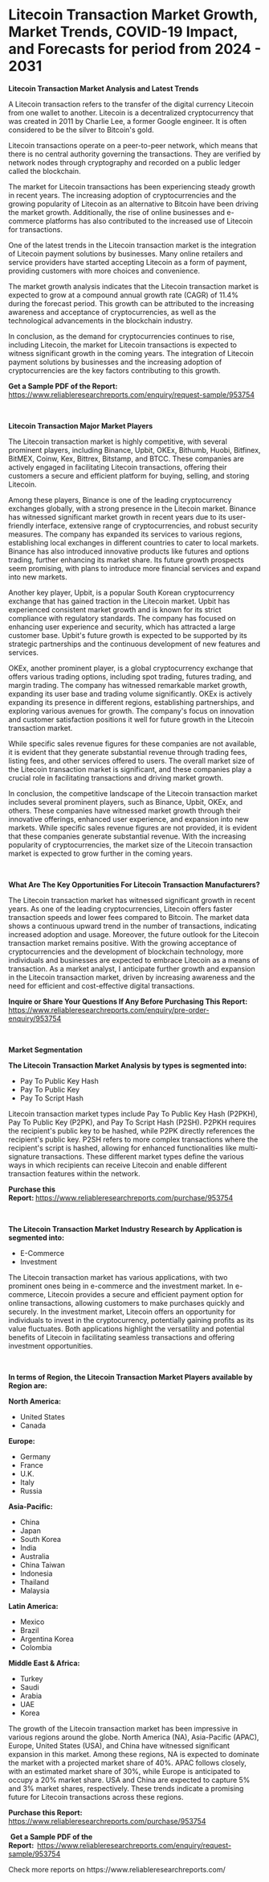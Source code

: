 <p><h1>Litecoin Transaction Market Growth, Market Trends, COVID-19 Impact, and Forecasts for period from 2024 - 2031</h1></p><p><strong>Litecoin Transaction Market Analysis and Latest Trends</strong></p>
<p><p>A Litecoin transaction refers to the transfer of the digital currency Litecoin from one wallet to another. Litecoin is a decentralized cryptocurrency that was created in 2011 by Charlie Lee, a former Google engineer. It is often considered to be the silver to Bitcoin's gold.</p><p>Litecoin transactions operate on a peer-to-peer network, which means that there is no central authority governing the transactions. They are verified by network nodes through cryptography and recorded on a public ledger called the blockchain.</p><p>The market for Litecoin transactions has been experiencing steady growth in recent years. The increasing adoption of cryptocurrencies and the growing popularity of Litecoin as an alternative to Bitcoin have been driving the market growth. Additionally, the rise of online businesses and e-commerce platforms has also contributed to the increased use of Litecoin for transactions.</p><p>One of the latest trends in the Litecoin transaction market is the integration of Litecoin payment solutions by businesses. Many online retailers and service providers have started accepting Litecoin as a form of payment, providing customers with more choices and convenience.</p><p>The market growth analysis indicates that the Litecoin transaction market is expected to grow at a compound annual growth rate (CAGR) of 11.4% during the forecast period. This growth can be attributed to the increasing awareness and acceptance of cryptocurrencies, as well as the technological advancements in the blockchain industry.</p><p>In conclusion, as the demand for cryptocurrencies continues to rise, including Litecoin, the market for Litecoin transactions is expected to witness significant growth in the coming years. The integration of Litecoin payment solutions by businesses and the increasing adoption of cryptocurrencies are the key factors contributing to this growth.</p></p>
<p><strong>Get a Sample PDF of the Report:&nbsp;</strong> <a href="https://www.reliableresearchreports.com/enquiry/request-sample/953754">https://www.reliableresearchreports.com/enquiry/request-sample/953754</a></p>
<p>&nbsp;</p>
<p><strong>Litecoin Transaction Major Market Players</strong></p>
<p><p>The Litecoin transaction market is highly competitive, with several prominent players, including Binance, Upbit, OKEx, Bithumb, Huobi, Bitfinex, BitMEX, Coinw, Kex, Bittrex, Bitstamp, and BTCC. These companies are actively engaged in facilitating Litecoin transactions, offering their customers a secure and efficient platform for buying, selling, and storing Litecoin.</p><p>Among these players, Binance is one of the leading cryptocurrency exchanges globally, with a strong presence in the Litecoin market. Binance has witnessed significant market growth in recent years due to its user-friendly interface, extensive range of cryptocurrencies, and robust security measures. The company has expanded its services to various regions, establishing local exchanges in different countries to cater to local markets. Binance has also introduced innovative products like futures and options trading, further enhancing its market share. Its future growth prospects seem promising, with plans to introduce more financial services and expand into new markets.</p><p>Another key player, Upbit, is a popular South Korean cryptocurrency exchange that has gained traction in the Litecoin market. Upbit has experienced consistent market growth and is known for its strict compliance with regulatory standards. The company has focused on enhancing user experience and security, which has attracted a large customer base. Upbit's future growth is expected to be supported by its strategic partnerships and the continuous development of new features and services.</p><p>OKEx, another prominent player, is a global cryptocurrency exchange that offers various trading options, including spot trading, futures trading, and margin trading. The company has witnessed remarkable market growth, expanding its user base and trading volume significantly. OKEx is actively expanding its presence in different regions, establishing partnerships, and exploring various avenues for growth. The company's focus on innovation and customer satisfaction positions it well for future growth in the Litecoin transaction market.</p><p>While specific sales revenue figures for these companies are not available, it is evident that they generate substantial revenue through trading fees, listing fees, and other services offered to users. The overall market size of the Litecoin transaction market is significant, and these companies play a crucial role in facilitating transactions and driving market growth.</p><p>In conclusion, the competitive landscape of the Litecoin transaction market includes several prominent players, such as Binance, Upbit, OKEx, and others. These companies have witnessed market growth through their innovative offerings, enhanced user experience, and expansion into new markets. While specific sales revenue figures are not provided, it is evident that these companies generate substantial revenue. With the increasing popularity of cryptocurrencies, the market size of the Litecoin transaction market is expected to grow further in the coming years.</p></p>
<p>&nbsp;</p>
<p><strong>What Are The Key Opportunities For Litecoin Transaction Manufacturers?</strong></p>
<p><p>The Litecoin transaction market has witnessed significant growth in recent years. As one of the leading cryptocurrencies, Litecoin offers faster transaction speeds and lower fees compared to Bitcoin. The market data shows a continuous upward trend in the number of transactions, indicating increased adoption and usage. Moreover, the future outlook for the Litecoin transaction market remains positive. With the growing acceptance of cryptocurrencies and the development of blockchain technology, more individuals and businesses are expected to embrace Litecoin as a means of transaction. As a market analyst, I anticipate further growth and expansion in the Litecoin transaction market, driven by increasing awareness and the need for efficient and cost-effective digital transactions.</p></p>
<p><strong>Inquire or Share Your Questions If Any Before Purchasing This Report:</strong> <a href="https://www.reliableresearchreports.com/enquiry/pre-order-enquiry/953754">https://www.reliableresearchreports.com/enquiry/pre-order-enquiry/953754</a></p>
<p>&nbsp;</p>
<p><strong>Market Segmentation</strong></p>
<p><strong>The Litecoin Transaction Market Analysis by types is segmented into:</strong></p>
<p><ul><li>Pay To Public Key Hash</li><li>Pay To Public Key</li><li>Pay To Script Hash</li></ul></p>
<p><p>Litecoin transaction market types include Pay To Public Key Hash (P2PKH), Pay To Public Key (P2PK), and Pay To Script Hash (P2SH). P2PKH requires the recipient's public key to be hashed, while P2PK directly references the recipient's public key. P2SH refers to more complex transactions where the recipient's script is hashed, allowing for enhanced functionalities like multi-signature transactions. These different market types define the various ways in which recipients can receive Litecoin and enable different transaction features within the network.</p></p>
<p><strong>Purchase this Report:&nbsp;</strong><a href="https://www.reliableresearchreports.com/purchase/953754">https://www.reliableresearchreports.com/purchase/953754</a></p>
<p>&nbsp;</p>
<p><strong>The Litecoin Transaction Market Industry Research by Application is segmented into:</strong></p>
<p><ul><li>E-Commerce</li><li>Investment</li></ul></p>
<p><p>The Litecoin transaction market has various applications, with two prominent ones being in e-commerce and the investment market. In e-commerce, Litecoin provides a secure and efficient payment option for online transactions, allowing customers to make purchases quickly and securely. In the investment market, Litecoin offers an opportunity for individuals to invest in the cryptocurrency, potentially gaining profits as its value fluctuates. Both applications highlight the versatility and potential benefits of Litecoin in facilitating seamless transactions and offering investment opportunities.</p></p>
<p>&nbsp;</p>
<p><strong>In terms of Region, the Litecoin Transaction Market Players available by Region are:</strong></p>
<p>
    <p> <strong> North America: </strong>
        <ul>
            <li>United States</li>
            <li>Canada</li>
        </ul>
        </p> 
    <p> <strong> Europe: </strong>
        <ul>
            <li>Germany</li>
            <li>France</li>
            <li>U.K.</li>
            <li>Italy</li>
            <li>Russia</li>
        </ul>
        </p> 
    <p> <strong> Asia-Pacific: </strong>
        <ul>
            <li>China</li>
            <li>Japan</li>
            <li>South Korea</li>
            <li>India</li>
            <li>Australia</li>
            <li>China Taiwan</li>
            <li>Indonesia</li>
            <li>Thailand</li>
            <li>Malaysia</li>
        </ul>
        </p> 
    <p> <strong> Latin America: </strong>
        <ul>
            <li>Mexico</li>
            <li>Brazil</li>
            <li>Argentina Korea</li>
            <li>Colombia</li>
        </ul>
        </p> 
    <p> <strong> Middle East & Africa: </strong>
        <ul>
            <li>Turkey</li>
            <li>Saudi</li>
            <li>Arabia</li>
            <li>UAE</li>
            <li>Korea</li>
        </ul>
    </p>
    </p>
<p><p>The growth of the Litecoin transaction market has been impressive in various regions around the globe. North America (NA), Asia-Pacific (APAC), Europe, United States (USA), and China have witnessed significant expansion in this market. Among these regions, NA is expected to dominate the market with a projected market share of 40%. APAC follows closely, with an estimated market share of 30%, while Europe is anticipated to occupy a 20% market share. USA and China are expected to capture 5% and 3% market shares, respectively. These trends indicate a promising future for Litecoin transactions across these regions.</p></p>
<p><strong>Purchase this Report: </strong><a href="https://www.reliableresearchreports.com/purchase/953754">https://www.reliableresearchreports.com/purchase/953754</a></p>
<p>&nbsp;<strong>Get a Sample PDF of the Report:&nbsp;&nbsp;</strong><a href="https://www.reliableresearchreports.com/enquiry/request-sample/953754">https://www.reliableresearchreports.com/enquiry/request-sample/953754</a></p>
<p><strong></strong></p>
<p>Check more reports on https://www.reliableresearchreports.com/</p>